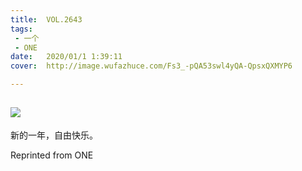 ```yaml
---
title:	VOL.2643
tags:
 - 一个
 - ONE
date:	2020/01/1 1:39:11
cover:	http://image.wufazhuce.com/Fs3_-pQA53swl4yQA-QpsxQXMYP6

---
```

![](http://image.wufazhuce.com/Fs3_-pQA53swl4yQA-QpsxQXMYP6)
---

新的一年，自由快乐。
 
Reprinted from ONE
